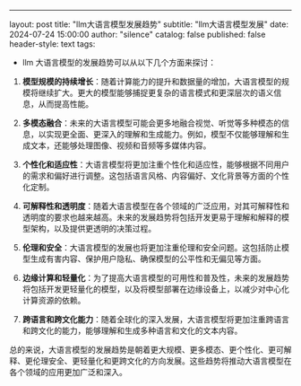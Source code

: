 ---
layout:     post
title:      "llm大语言模型发展趋势"
subtitle:   "llm大语言模型发展"
date:       2024-07-24 15:00:00
author:     "silence"
catalog: false
published: false
header-style: text
tags:
- llm
  大语言模型的发展趋势可以从以下几个方面来探讨：

1. **模型规模的持续增长**：随着计算能力的提升和数据量的增加，大语言模型的规模将继续扩大。更大的模型能够捕捉更复杂的语言模式和更深层次的语义信息，从而提高性能。

2. **多模态融合**：未来的大语言模型可能会更多地融合视觉、听觉等多种模态的信息，以实现更全面、更深入的理解和生成能力。例如，模型不仅能够理解和生成文本，还能够处理图像、视频和音频等多媒体内容。

3. **个性化和适应性**：大语言模型将更加注重个性化和适应性，能够根据不同用户的需求和偏好进行调整。这包括语言风格、内容偏好、文化背景等方面的个性化定制。

4. **可解释性和透明度**：随着大语言模型在各个领域的广泛应用，对其可解释性和透明度的要求也越来越高。未来的发展趋势将包括开发更易于理解和解释的模型架构，以及提供更透明的决策过程。

5. **伦理和安全**：大语言模型的发展也将更加注重伦理和安全问题。这包括防止模型生成有害内容、保护用户隐私、确保模型的公平性和无偏见等方面。

6. **边缘计算和轻量化**：为了提高大语言模型的可用性和普及性，未来的发展趋势将包括开发更轻量化的模型，以及将模型部署在边缘设备上，以减少对中心化计算资源的依赖。

7. **跨语言和跨文化能力**：随着全球化的深入发展，大语言模型将更加注重跨语言和跨文化的能力，能够理解和生成多种语言和文化的文本内容。

总的来说，大语言模型的发展趋势是朝着更大规模、更多模态、更个性化、更可解释、更伦理安全、更轻量化和更跨文化的方向发展。这些趋势将推动大语言模型在各个领域的应用更加广泛和深入。